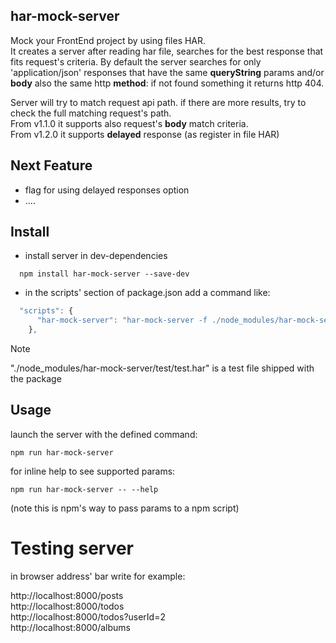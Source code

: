 ## har-mock-server
Mock your FrontEnd project by using files HAR.<br/>
It creates a server after reading har file, searches for the best response that fits request's criteria.
By default the server searches for only 'application/json' responses that have the same **queryString** params and/or **body** also the same http **method**: if not found something it returns http 404.

Server will try to match request api path.
if there are more results, try to check the full matching request's path.
<br >From v1.1.0 it supports also request's **body** match criteria.
<br >From v1.2.0  it supports **delayed** response (as register in file HAR)

## Next Feature
- flag for using delayed responses option
- ....



## Install
- install server in dev-dependencies
```shell
  npm install har-mock-server --save-dev
```

- in the scripts' section of package.json add a command like:
```javascript
  "scripts": {
      "har-mock-server": "har-mock-server -f ./node_modules/har-mock-server/test/test.har"
	},
```
> [!NOTE]
> "./node_modules/har-mock-server/test/test.har" is a test file shipped with the package

## Usage
launch the server with the defined command:<br/>
  ```
  npm run har-mock-server
  ```

for inline help to see supported params:
  ```
  npm run har-mock-server -- --help
  ```
(note this is npm's way to pass params to a npm script)

# Testing server

in browser address' bar write for example:

http://localhost:8000/posts<br />
http://localhost:8000/todos<br />
http://localhost:8000/todos?userId=2<br />
http://localhost:8000/albums<br />
